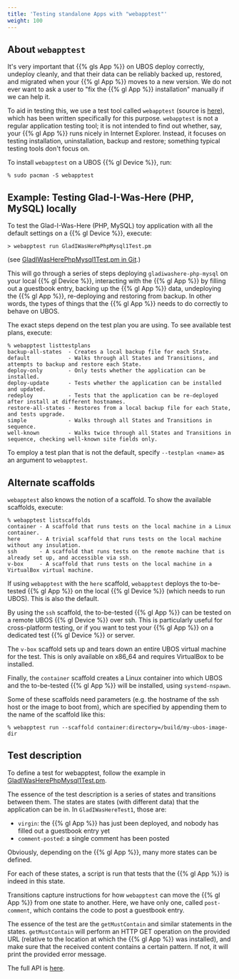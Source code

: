 ```yaml
---
title: 'Testing standalone Apps with "webapptest"'
weight: 100
---
```


## About ``webapptest``

It's very important that {{% gls App %}} on UBOS deploy correctly, undeploy cleanly, and that
their data can be reliably backed up, restored, and migrated when your {{% gl App %}} moves
to a new version. We do not ever want to ask a user to "fix the {{% gl App %}} installation"
manually if we can help it.

To aid in testing this, we use a test tool called ``webapptest``
(source is [here](https://github.com/uboslinux/ubos-tools/tree/main/webapptest)),
which has been written specifically for this purpose. ``webapptest`` is not a regular application
testing tool; it is not intended to find out whether, say, your {{% gl App %}} runs nicely in
Internet Explorer. Instead, it focuses on testing installation, uninstallation, backup and restore;
something typical testing tools don't focus on.

To install ``webapptest`` on a UBOS {{% gl Device %}}, run:

```
% sudo pacman -S webapptest
```

## Example: Testing Glad-I-Was-Here (PHP, MySQL) locally

To test the Glad-I-Was-Here (PHP, MySQL) toy application with all the default settings on a
{{% gl Device %}}, execute:

```
> webapptest run GladIWasHerePhpMysql1Test.pm
```

(see [GladIWasHerePhpMysql1Test.pm in Git]( https://github.com/uboslinux/ubos-toyapps/blob/main/gladiwashere-php-mysql/tests/GladIWasHerePhpMysql1Test.pm ).)

This will go through a series of steps deploying ``gladiwashere-php-mysql`` on your local {{% gl Device %}},
interacting with the {{% gl App %}} by filling out a guestbook entry, backing up the {{% gl App %}} data,
undeploying the {{% gl App %}}, re-deploying and restoring from backup. In other words, the types of
things that the {{% gl App %}} needs to do correctly to behave on UBOS.

The exact steps depend on the test plan you are using. To see available test plans,
execute:

```
% webapptest listtestplans
backup-all-states  - Creates a local backup file for each State.
default            - Walks through all States and Transitions, and attempts to backup and restore each State.
deploy-only        - Only tests whether the application can be installed.
deploy-update      - Tests whether the application can be installed and updated.
redeploy           - Tests that the application can be re-deployed after install at different hostnames.
restore-all-states - Restores from a local backup file for each State, and tests upgrade.
simple             - Walks through all States and Transitions in sequence.
well-known         - Walks twice through all States and Transitions in sequence, checking well-known site fields only.
```

To employ a test plan that is not the default, specify ``--testplan <name>`` as an argument
to ``webapptest``.

## Alternate scaffolds

``webapptest`` also knows the notion of a scaffold. To show the available scaffolds, execute:

```
% webapptest listscaffolds
container - A scaffold that runs tests on the local machine in a Linux container.
here      - A trivial scaffold that runs tests on the local machine without any insulation.
ssh       - A scaffold that runs tests on the remote machine that is already set up, and accessible via ssh.
v-box     - A scaffold that runs tests on the local machine in a VirtualBox virtual machine.
```

If using ``webapptest`` with the ``here`` scaffold, ``webapptest`` deploys the to-be-tested
{{% gl App %}} on the local {{% gl Device %}} (which needs to run UBOS). This is also the default.

By using the ``ssh`` scaffold, the to-be-tested {{% gl App %}} can be tested on a remote
UBOS {{% gl Device %}} over ssh. This is particularly useful for cross-platform testing, or
if you want to test your {{% gl App %}} on a dedicated test {{% gl Device %}} or server.

The ``v-box`` scaffold sets up and tears down an entire UBOS virtual machine for
the test. This is only available on x86_64 and requires VirtualBox to be installed.

Finally, the ``container`` scaffold creates a Linux container into which UBOS and the
to-be-tested {{% gl App %}} will be installed, using ``systemd-nspawn``.

Some of these scaffolds need parameters (e.g. the hostname of the ssh host or the image to boot
from), which are specified by appending them to the name of the scaffold like this:

```
% webapptest run --scaffold container:directory=/build/my-ubos-image-dir
```

## Test description

To define a test for webapptest, follow the example in
[GladIWasHerePhpMysql1Test.pm]( https://github.com/uboslinux/ubos-toyapps/blob/main/gladiwashere-php-mysql/tests/GladIWasHerePhpMysql1Test.pm ).


The essence of the test description is a series of states and transitions between them. The
states are states (with different data) that the application can be in. In ``GladIWasHereTest1``,
those are:

* ``virgin``: the {{% gl App %}} has just been deployed, and nobody has filled out a guestbook entry yet
* ``comment-posted``: a single comment has been posted

Obviously, depending on the {{% gl App %}}, many more states can be defined.

For each of these states, a script is run that tests that the {{% gl App %}} is indeed
in this state.

Transitions capture instructions for how ``webapptest`` can move the {{% gl App %}} from one
state to another. Here, we have only one, called ``post-comment``, which contains the
code to post a guestbook entry.

The essence of the test are the ``getMustContain`` and similar statements in the states.
``getMustContain`` will perform an HTTP GET operation on the provided URL (relative to
the location at which the {{% gl App %}} was installed), and make sure that the received content
contains a certain pattern. If not, it will print the provided error message.

The full API is
[here](https://github.com/uboslinux/ubos-tools/blob/main/webapptest/vendor_perl/UBOS/WebAppTest/TestContext.pm).
